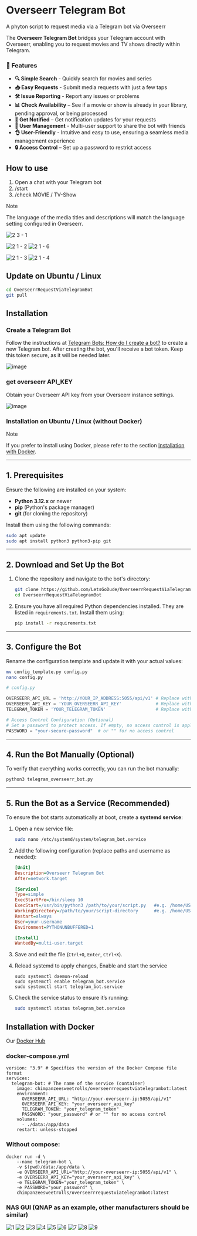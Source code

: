 # Overseerr Telegram Bot
A phyton script to request media via a Telegram bot via Overseerr

The **Overseerr Telegram Bot** bridges your Telegram account with Overseerr, enabling you to request movies and TV shows directly within Telegram.

### 🌟 Features

- **🔍 Simple Search** - Quickly search for movies and series
- **📥 Easy Requests** - Submit media requests with just a few taps
- **🛠 Issue Reporting** - Report any issues or problems
- **📊 Check Availability** – See if a movie or show is already in your library, pending approval, or being processed
- **🔔 Get Notified** – Get notification updates for your requests 
- **👥 User Management** - Multi-user support to share the bot with friends
- **👌 User-Friendly** - Intuitive and easy to use, ensuring a seamless media management experience
- **🔒 Access Control** – Set up a password to restrict access


## How to use
1. Open a chat with your Telegram bot
2. /start
3. /check MOVIE / TV-Show

> [!Note]
> The language of the media titles and descriptions will match the language setting configured in Overseerr.


![2 3 - 1](https://github.com/user-attachments/assets/a2191778-0b33-4de7-841d-7f7b4c53bf4d)

![2 1 - 2](https://github.com/user-attachments/assets/edb2c57a-6983-4b9a-8ed5-e9acacf3e143)
![2 1 - 6](https://github.com/user-attachments/assets/26f41f63-0a9d-4845-b0b2-61ffcba799bb)

![2 1 - 3](https://github.com/user-attachments/assets/4059e277-c608-44df-8c79-71df1ccb3b0f)
![2 1 - 4](https://github.com/user-attachments/assets/000d286f-b0ac-4ebe-b6bb-9b66fa619da8)


## Update on Ubuntu / Linux
```bash
cd OverseerrRequestViaTelegramBot
git pull
```

## Installation

### Create a Telegram Bot

Follow the instructions at [Telegram Bots: How do I create a bot?](https://core.telegram.org/bots#how-do-i-create-a-bot) to create a new Telegram bot. After creating the bot, you'll receive a bot token. Keep this token secure, as it will be needed later.

![image](https://github.com/user-attachments/assets/1a034159-2ba2-4573-948e-b4c643b87fa7)


### get overseerr API_KEY
Obtain your Overseerr API key from your Overseerr instance settings.

![image](https://github.com/user-attachments/assets/b612cfc3-baa9-49ad-96e2-4de8f9ebecde)



### Installation on Ubuntu / Linux (without Docker)

> [!Note]
> If you prefer to install using Docker, please refer to the section [Installation with Docker](#installation-with-docker).  

---

## 1. Prerequisites

Ensure the following are installed on your system:

- **Python 3.12.x** or newer  
- **pip** (Python's package manager)  
- **git** (for cloning the repository)

Install them using the following commands:

```bash
sudo apt update
sudo apt install python3 python3-pip git
```

---

## 2. Download and Set Up the Bot

1. Clone the repository and navigate to the bot's directory:

    ```bash
    git clone https://github.com/LetsGoDude/OverseerrRequestViaTelegramBot.git
    cd OverseerrRequestViaTelegramBot
    ```

2. Ensure you have all required Python dependencies installed. They are listed in `requirements.txt`. Install them using:

    ```bash
    pip install -r requirements.txt
    ```

---

## 3. Configure the Bot

Rename the configuration template and update it with your actual values:

```bash
mv config_template.py config.py
nano config.py
```


``` python
# config.py

OVERSEERR_API_URL = 'http://YOUR_IP_ADDRESS:5055/api/v1' # Replace with your Overseerr URL
OVERSEERR_API_KEY = 'YOUR_OVERSEERR_API_KEY'             # Replace with your API key
TELEGRAM_TOKEN = 'YOUR_TELEGRAM_TOKEN'                   # Replace with your Telegram bot token

# Access Control Configuration (Optional)
# Set a password to protect access. If empty, no access control is applied.
PASSWORD = "your-secure-password"  # or "" for no access control
```

---

## 4. Run the Bot Manually (Optional)

To verify that everything works correctly, you can run the bot manually:

```bash
python3 telegram_overseerr_bot.py
```

---

## 5. Run the Bot as a Service (Recommended)

To ensure the bot starts automatically at boot, create a **systemd service**:

1. Open a new service file:

	```bash
	sudo nano /etc/systemd/system/telegram_bot.service
	```

2. Add the following configuration (replace paths and username as needed):

	```ini
	[Unit]
	Description=Overseerr Telegram Bot
	After=network.target
	
	[Service]
	Type=simple
	ExecStartPre=/bin/sleep 10
	ExecStart=/usr/bin/python3 /path/to/your/script.py   #e.g. /home/USERNAME/OverseerrRequestViaTelegramBot/telegram_overseerr_bot.py
	WorkingDirectory=/path/to/your/script-directory      #e.g. /home/USERNAME/OverseerrRequestViaTelegramBot
	Restart=always
	User=your-username
	Environment=PYTHONUNBUFFERED=1
	
	[Install]
	WantedBy=multi-user.target
	
	```

3. Save and exit the file (`Ctrl+O`, `Enter`, `Ctrl+X`).
4. Reload systemd to apply changes, Enable and start the service

	```
	sudo systemctl daemon-reload
	sudo systemctl enable telegram_bot.service
	sudo systemctl start telegram_bot.service
	```

6. Check the service status to ensure it’s running:

	```bash
	sudo systemctl status telegram_bot.service
	```

## Installation with Docker

Our [Docker Hub](https://hub.docker.com/repository/docker/chimpanzeesweetrolls/overseerrrequestviatelegrambot/general)

### docker-compose.yml
```
version: "3.9" # Specifies the version of the Docker Compose file format
services:
  telegram-bot: # The name of the service (container)
	image: chimpanzeesweetrolls/overseerrrequestviatelegrambot:latest
	environment:
	  OVERSEERR_API_URL: "http://your-overseerr-ip:5055/api/v1"
	  OVERSEERR_API_KEY: "your_overseerr_api_key"
	  TELEGRAM_TOKEN: "your_telegram_token"
	  PASSWORD: "your_password" # or "" for no access control
	volumes:
	  - ./data:/app/data
	restart: unless-stopped
```

### Without compose:
```
docker run -d \
    --name telegram-bot \
    -v $(pwd)/data:/app/data \ 
    -e OVERSEERR_API_URL="http://your-overseerr-ip:5055/api/v1" \ 
    -e OVERSEERR_API_KEY="your_overseerr_api_key" \ 
    -e TELEGRAM_TOKEN="your_telegram_token" \ 
    -e PASSWORD="your_password" \
    chimpanzeesweetrolls/overseerrrequestviatelegrambot:latest
```

### NAS GUI (QNAP as an example, other manufacturers should be similar)

![1](https://github.com/user-attachments/assets/2fa3d40f-5be4-45b7-b61c-b3b8645340a4)
![2](https://github.com/user-attachments/assets/79601018-ed27-41b9-87e1-69a5b9cd0f1b)
![3](https://github.com/user-attachments/assets/9528cec9-a2e8-4e44-a710-39e002fa084b)
![4](https://github.com/user-attachments/assets/88979017-e7a0-4877-b288-6044e52e2352)
![5](https://github.com/user-attachments/assets/612827f4-50c1-4ac8-8819-a083906eaa82)
![6](https://github.com/user-attachments/assets/35330e3d-a9a6-484a-9fda-3edb36aa59d9)
![7](https://github.com/user-attachments/assets/a35b5b52-b1ef-48dd-973d-3292c348a0ca)
![8](https://github.com/user-attachments/assets/b9d5a621-28f4-43d5-b78c-73178fe883fe)
![9](https://github.com/user-attachments/assets/dd2c98bc-7028-49b5-aa19-33e0d8c13939)


